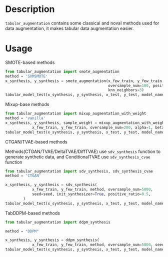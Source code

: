 # Description

`tabular_augmentation` contains some classical and noval methods used for data augmentation, it makes tabular data
augmentation easier.

# Usage

SMOTE-based methods

```python
from tabular_augmentation import smote_augmentation
method = 'SVMSMOTE'
x_synthesis, y_synthesis = smote_augmentation(x_few_train, y_few_train, method, seed=seed,
                                              oversample_num=100, positive_ratio=None,
                                              knn_neighbors=3)
tabular_model_test(x_synthesis, y_synthesis, x_test, y_test, model_name='xgb')
```

Mixup-base methods
```python
from tabular_augmentation import mixup_augmentation_with_weight
method = 'vanilla'
x_synthesis, y_synthesis, sample_weight = mixup_augmentation_with_weight(
            x_few_train, y_few_train, oversample_num=200, alpha=1, beta=1, mixup_type=method, seed=seed, rebalanced_ita=1)
tabular_model_test(x_synthesis, y_synthesis, x_test, y_test, model_name='xgb', sample_weight=sample_weight)
```

CTGAN/TVAE-based methods

Methods(CTGAN/TVAE/DeltaTVAE/DiffTVAE) use `sdv_synthesis` function to generate synthetic data, and ConditionalTVAE use `sdv_synthesis_cvae` function
```python
from tabular_augmentation import sdv_synthesis, sdv_synthesis_cvae
method = 'CTGAN'

x_synthesis, y_synthesis = sdv_synthesis(
            x_few_train, y_few_train, method, oversample_num=5000,
            seed=seed, init_synthesizer=True, positive_ratio=0.5,
        )
tabular_model_test(x_synthesis, y_synthesis, x_test, y_test, model_name='xgb')

```

TabDDPM-based methods
```python
from tabular_augmentation import ddpm_synthesis

method = "DDPM"

x_synthesis, y_synthesis = ddpm_synthesis(
            x_few_train, y_few_train, method, oversample_num=5000, seed=seed, init_synthesizer=True, positive_ratio=None, train_steps=10000)
tabular_model_test(x_synthesis, y_synthesis, x_test, y_test, model_name='xgb')

```
